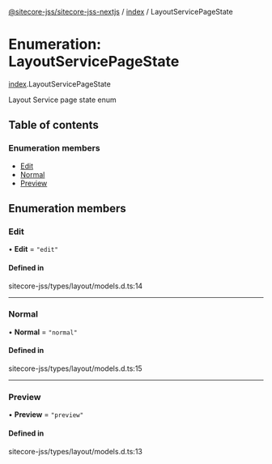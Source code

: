 [@sitecore-jss/sitecore-jss-nextjs](../README.md) / [index](../modules/index.md) / LayoutServicePageState

# Enumeration: LayoutServicePageState

[index](../modules/index.md).LayoutServicePageState

Layout Service page state enum

## Table of contents

### Enumeration members

- [Edit](index.LayoutServicePageState.md#edit)
- [Normal](index.LayoutServicePageState.md#normal)
- [Preview](index.LayoutServicePageState.md#preview)

## Enumeration members

### Edit

• **Edit** = `"edit"`

#### Defined in

sitecore-jss/types/layout/models.d.ts:14

___

### Normal

• **Normal** = `"normal"`

#### Defined in

sitecore-jss/types/layout/models.d.ts:15

___

### Preview

• **Preview** = `"preview"`

#### Defined in

sitecore-jss/types/layout/models.d.ts:13

